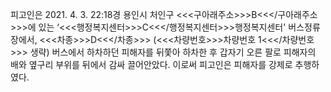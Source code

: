 피고인은 2021. 4. 3. 22:18경 용인시 처인구 <<<구아래주소>>>B<<</구아래주소>>>에 있는 ‘<<<행정복지센터>>>C<<</행정복지센터>>>행정복지센터' 버스정류장에서, <<<차종>>>D<<</차종>>> (<<<차량번호>>>차량번호 1<<</차량번호>>> 생략) 버스에서 하차하던 피해자를 뒤쫓아 하차한 후 갑자기 오른 팔로 피해자의 배와 옆구리 부위를 뒤에서 감싸 끌어안았다.
이로써 피고인은 피해자를 강제로 추행하였다.
